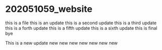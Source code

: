 # 202051059_website
this is a file 
this is an update
this is a second update
this is a third update
this is a forth update
this is a fifth update
this is a sixth update
this is final bye


This is a new update new new new new new new new 

